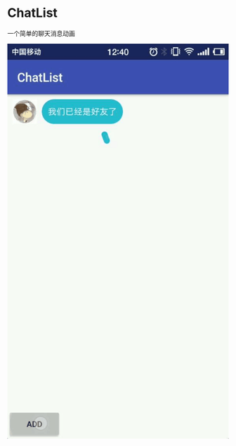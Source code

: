 # ChatList
一个简单的聊天消息动画


![图片](https://github.com/liaofuyou/ChatList/blob/master/screenshot/Gif_20180501_124051.gif)